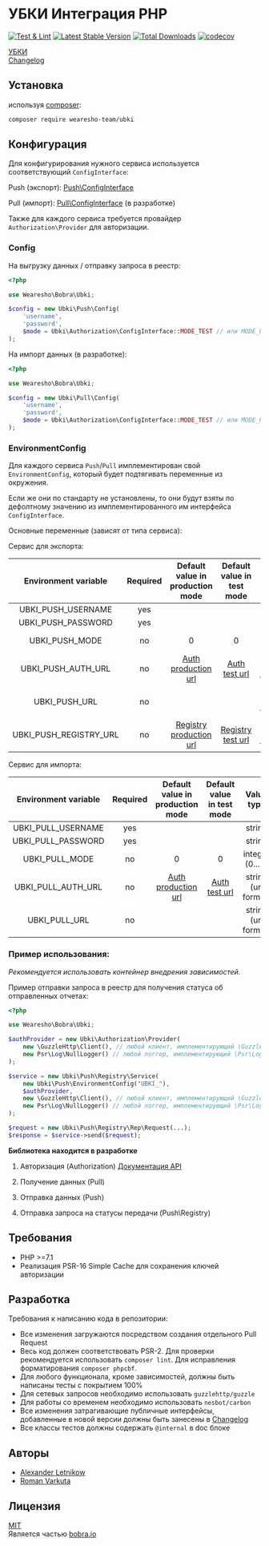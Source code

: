 # УБКИ Интеграция PHP
[![Test & Lint](https://github.com/wearesho-team/ubki/actions/workflows/php.yml/badge.svg?branch=master)](https://github.com/wearesho-team/ubki/actions/workflows/php.yml)
[![Latest Stable Version](https://poser.pugx.org/wearesho-team/ubki/v/stable.png)](https://packagist.org/packages/wearesho-team/ubki)
[![Total Downloads](https://poser.pugx.org/wearesho-team/ubki/downloads.png)](https://packagist.org/packages/wearesho-team/ubki)
[![codecov](https://codecov.io/gh/wearesho-team/ubki/branch/master/graph/badge.svg)](https://codecov.io/gh/wearesho-team/ubki)

[УБКИ](https://ubki.ua)  
[Changelog](./CHANGELOG.md)  

## Установка
используя [composer](https://packagist.org):
```bash
composer require wearesho-team/ubki
```

## Конфигурация
Для конфигурирования нужного сервиса используется соответствующий ```ConfigInterface```:

Push (экспорт): [Push\ConfigInterface](./src/Push/ConfigInterface.php)

Pull (импорт): [Pull\ConfigInterface](./src/Pull/ConfigInterface.php) (в разработке)

Также для каждого сервиса требуется провайдер ```Authorization\Provider``` для авторизации.

### Config

На выгрузку данных / отправку запроса в реестр:
```php
<?php

use Wearesho\Bobra\Ubki;

$config = new Ubki\Push\Config(
    'username',
    'password',
    $mode = Ubki\Authorization\ConfigInterface::MODE_TEST // или MODE_PRODUCTION
);
```

На импорт данных (в разработке):
```php
<?php

use Wearesho\Bobra\Ubki;

$config = new Ubki\Pull\Config(
    'username',
    'password',
    $mode = Ubki\Authorization\ConfigInterface::MODE_TEST // или MODE_PRODUCTION
);
```

### EnvironmentConfig

Для каждого сервиса `Push`/`Pull` имплементирован свой `EnvironmentConfig`, 
который будет подтягивать переменные из окружения.

Если же они по стандарту не установлены, 
то они будут взяты по дефолтному значению из имплементированного им интерфейса `ConfigInterface`.

Основные переменные (зависят от типа сервиса):

Сервис для экспорта:

| Environment variable | Required |       Default value in production mode      |            Default value in test mode            |         Value type        |
|:--------------------:|:--------:|:-------------------------------------------:|:------------------------------------------------:|:-------------------------:|
|  UBKI_PUSH_USERNAME  |    yes   |                                             |                                                  |           string          |
|  UBKI_PUSH_PASSWORD  |    yes   |                                             |                                                  |           string          |
|    UBKI_PUSH_MODE    |    no    |                      0                      |                          0                       |      integer (0...1)      |
|  UBKI_PUSH_AUTH_URL  |    no    | [Auth production url](https://secure.ubki.ua/b2_api_xml/ubki/auth) | [Auth test url](https://secure.ubki.ua:4040/b2_api_xml/ubki/auth) |    string (url format)    |
|     UBKI_PUSH_URL    |    no    |                                             |                                                  |    string (url format)    |
| UBKI_PUSH_REGISTRY_URL |    no    | [Registry production url](https://secure.ubki.ua/upload/in/reestrs.php) | [Registry test url](https://secure.ubki.ua:4040/upload/in/reestrs.php) |    string (url format)    |

Сервис для импорта:

| Environment variable | Required |       Default value in production mode      |            Default value in test mode            |         Value type        |
|:--------------------:|:--------:|:-------------------------------------------:|:------------------------------------------------:|:-------------------------:|
|  UBKI_PULL_USERNAME  |    yes   |                                             |                                                  |           string          |
|  UBKI_PULL_PASSWORD  |    yes   |                                             |                                                  |           string          |
|    UBKI_PULL_MODE    |    no    |                       0                     |                         0                        |      integer (0...1)      |
|  UBKI_PULL_AUTH_URL  |    no    | [Auth production url](https://secure.ubki.ua/b2_api_xml/ubki/auth) | [Auth test url](https://secure.ubki.ua:4040/b2_api_xml/ubki/auth) |    string (url format)    |
|     UBKI_PULL_URL    |    no    |                                             |                                                  |    string (url format)    |

### Пример использования: 

*Рекомендуется использовать контейнер внедрения зависимостей.*

Пример отправки запроса в реестр для получения статуса об отправленных отчетах:

```php
<?php

use Wearesho\Bobra\Ubki;

$authProvider = new Ubki\Authorization\Provider(
    new \GuzzleHttp\Client(), // любой клиент, имплементирующий \GuzzleHttp\ClientInterface
    new Psr\Log\NullLogger() // любой логгер, имплементирующий \Psr\Log\LoggerInterface
);

$service = new Ubki\Push\Registry\Service(
    new Ubki\Push\EnvironmentConfig("UBKI_"),
    $authProvider,
    new \GuzzleHttp\Client(), // любой клиент, имплементирующий \GuzzleHttp\ClientInterface
    new Psr\Log\NullLogger() // любой логгер, имплементирующий \Psr\Log\LoggerInterface
);

$request = new Ubki\Push\Registry\Rep\Request(...);
$response = $service->send($request);
```

**Библиотека находится в разработке**
1. Авторизация (Authorization)
[Документация API](https://docs.google.com/document/d/1Tp70OOEgr0UKhXndCfqrdCUhauirTRPiv2S146gTooA/edit)

2. Получение данных (Pull)

3. Отправка данных (Push)

4. Отправка запроса на статусы передачи (Push\Registry)

## Требования
- PHP >=7.1
- Реализация PSR-16 Simple Cache для сохранения ключей авторизации

## Разработка
Требования к написанию кода в репозитории:
- Все изменения загружаются посредством создания отдельного Pull Request
- Весь код должен соответствовать PSR-2.
Для проверки рекомендуется использовать `composer lint`.
Для исправления форматирования `composer phpcbf`.
- Для любого функционала, кроме зависимостей, должны быть написаны тесты с покрытием 100%
- Для сетевых запросов необходимо использовать `guzzlehttp/guzzle`
- Для работы со временем необходимо использовать `nesbot/carbon`
- Все изменения затрагивающие публичные интерфейсы, 
добавленные в новой версии должны быть занесены в [Changelog](./CHANGELOG.md)
- Все классы тестов должны содержать `@internal` в doc блоке  

## Авторы
- [Alexander <horat1us> Letnikow](mailto:reclamme@gmail.com)
- [Roman <KartaviK> Varkuta](mailto:roman.varkuta@gmail.com)

## Лицензия
[MIT](./LICENSE)  
Является частью [bobra.io](https://bobra.io/)
